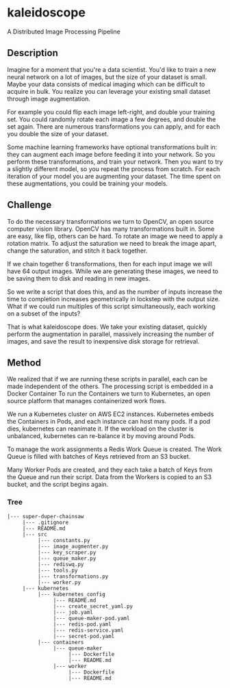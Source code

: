 # kaleidoscope
A Distributed Image Processing Pipeline

## Description
Imagine for a moment that you're a data scientist.
You'd like to train a new neural network on a lot of images, but the size of your dataset is small.
Maybe your data consists of medical imaging which can be difficult to acquire in bulk. 
You realize you can leverage your existing small dataset through image augmentation. 

For example you could flip each image left-right, and double your training set.
You could randomly rotate each image a few degrees, and double the set again.
There are numerous transformations you can apply, and for each you double the size of your dataset. 

Some machine learning frameworks have optional transformations built in: they can augment each image before feeding it into your network.
So you perform these transformations, and train your network.
Then you want to try a slightly different model, so you repeat the process from scratch. 
For each iteration of your model you are augmenting your dataset. 
The time spent on these augmentations, you could be training your models. 

## Challenge
To do the necessary transformations we turn to OpenCV, an open source computer vision library. 
OpenCV has many transformations built in.
Some are easy, like flip, others can be hard. 
To rotate an image we need to apply a rotation matrix. 
To adjust the saturation we need to break the image apart, change the saturation, and stitch it back together. 

If we chain together 6 transformations, then for each input image we will have 64 output images. 
While we are generating these images, we need to be saving them to disk and reading in new images. 

So we write a script that does this, and as the number of inputs increase the time to completion increases geometrically in lockstep with the output size.
What if we could run multiples of this script simultaneously, each working on a subset of the inputs?

That is what kaleidoscope does.
We take your existing dataset, quickly perform the augmentation in parallel, massively increasing the number of images, and save the result to inexpensive disk storage for retrieval.

## Method
We realized that if we are running these scripts in parallel, each can be made independent of the others.
The processing script is embedded in a Docker Container
To run the Containers we turn to Kubernetes, an open source platform that manages containerized work flows.

We run a Kubernetes cluster on AWS EC2 instances. 
Kubernetes embeds the Containers in Pods, and each instance can host many pods. 
If a pod dies, kubernetes can reanimate it.
If the workload on the cluster is unbalanced, kubernetes can re-balance it by moving around Pods.

To manage the work assignments a Redis Work Queue is created.
The Work Queue is filled with batches of Keys retrieved from an S3 bucket.

Many Worker Pods are created, and they each take a batch of Keys from the Queue and run their script.
Data from the Workers is copied to an S3 bucket, and the script begins again.


### Tree
```
|--- super-duper-chainsaw
     |--- .gitignore
     |--- README.md
     |--- src
          |--- constants.py
          |--- image_augmenter.py
          |--- key_scraper.py
          |--- queue_maker.py
          |--- rediswq.py
          |--- tools.py
          |--- transformations.py
          |--- worker.py
     |--- kubernetes
          |--- kubernetes_config
               |--- README.md
               |--- create_secret_yaml.py
               |--- job.yaml
               |--- queue-maker-pod.yaml
               |--- redis-pod.yaml
               |--- redis-service.yaml
               |--- secret-pod.yaml
          |--- containers
               |--- queue-maker
                    |--- Dockerfile
                    |--- README.md
               |--- worker
                    |--- Dockerfile
                    |--- README.md
```
